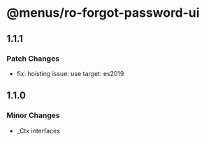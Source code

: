 # @menus/ro-forgot-password-ui

## 1.1.1

### Patch Changes

- fix: hoisting issue: use target: es2019

## 1.1.0

### Minor Changes

- \_Ctx interfaces
